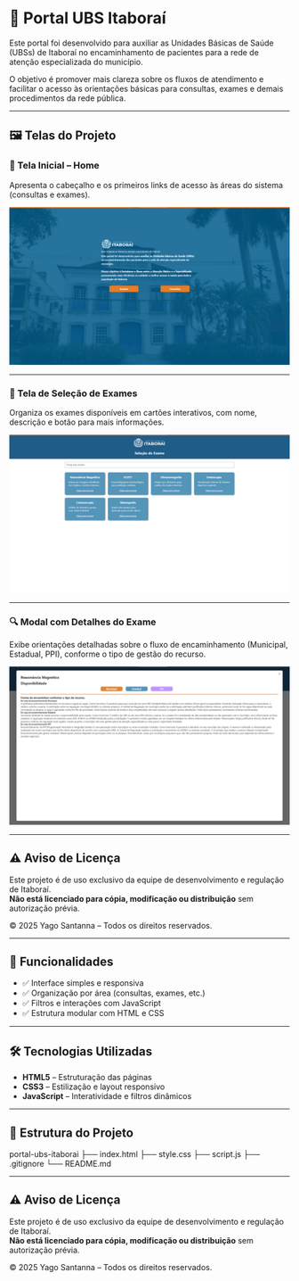 # 🏥 Portal UBS Itaboraí

Este portal foi desenvolvido para auxiliar as Unidades Básicas de Saúde (UBSs) de Itaboraí no encaminhamento de pacientes para a rede de atenção especializada do município.

O objetivo é promover mais clareza sobre os fluxos de atendimento e facilitar o acesso às orientações básicas para consultas, exames e demais procedimentos da rede pública.


---

## 🖼️ Telas do Projeto

### 📍 Tela Inicial – Home  
Apresenta o cabeçalho e os primeiros links de acesso às áreas do sistema (consultas e exames).

![Tela Inicial](PROJETO%20ITABORA%C3%8D%20-%20ATEN%C3%87%C3%83O%20ESPECIALIZADA/imagens/homepage.png)

---

### 🧪 Tela de Seleção de Exames  
Organiza os exames disponíveis em cartões interativos, com nome, descrição e botão para mais informações.

![Página de Exames](PROJETO%20ITABORA%C3%8D%20-%20ATEN%C3%87%C3%83O%20ESPECIALIZADA/imagens/pagina_de_exame.png)

---

### 🔍 Modal com Detalhes do Exame  
Exibe orientações detalhadas sobre o fluxo de encaminhamento (Municipal, Estadual, PPI), conforme o tipo de gestão do recurso.

![Modal Ressonância Magnética](PROJETO%20ITABORA%C3%8D%20-%20ATEN%C3%87%C3%83O%20ESPECIALIZADA/imagens/popup_card.png)

---

## ⚠️ Aviso de Licença

Este projeto é de uso exclusivo da equipe de desenvolvimento e regulação de Itaboraí.  
**Não está licenciado para cópia, modificação ou distribuição** sem autorização prévia.

© 2025 Yago Santanna – Todos os direitos reservados.


---

## 📌 Funcionalidades

- ✅ Interface simples e responsiva
- ✅ Organização por área (consultas, exames, etc.)
- ✅ Filtros e interações com JavaScript
- ✅ Estrutura modular com HTML e CSS

---

## 🛠 Tecnologias Utilizadas

- **HTML5** – Estruturação das páginas
- **CSS3** – Estilização e layout responsivo
- **JavaScript** – Interatividade e filtros dinâmicos

---

## 📁 Estrutura do Projeto

portal-ubs-itaborai
├── index.html
├── style.css
├── script.js
├── .gitignore
└── README.md

---

## ⚠️ Aviso de Licença

Este projeto é de uso exclusivo da equipe de desenvolvimento e regulação de Itaboraí.  
**Não está licenciado para cópia, modificação ou distribuição** sem autorização prévia.

© 2025 Yago Santanna – Todos os direitos reservados.
